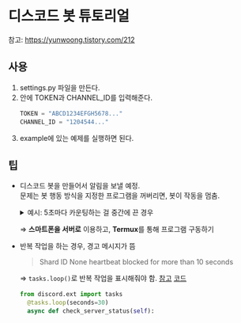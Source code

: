 # 디스코드 봇 튜토리얼

참고: https://yunwoong.tistory.com/212

## 사용
1. settings.py 파일을 만든다.
2. 안에 TOKEN과 CHANNEL_ID를 입력해준다.
    ```python
    TOKEN = "ABCD1234EFGH5678..."
    CHANNEL_ID = "1204544..."
    ```
3. example에 있는 예제를 실행하면 된다.

## 팁
- 디스코드 봇을 만들어서 알림을 보낼 예정.  
  문제는 봇 행동 방식을 지정한 프로그램을 꺼버리면, 봇이 작동을 멈춤.
  <details>
  <summary>예시: 5초마다 카운팅하는 걸 중간에 끈 경우</summary>

    ![background_run_result.gif](./examples/2_background_run_result.gif)
  </details>

  ⇒ **스마트폰을 서버로** 이용하고, **Termux**를 통해 프로그램 구동하기

- 반복 작업을 하는 경우, 경고 메시지가 뜸
  > Shard ID None heartbeat blocked for more than 10 seconds
  
  ⇒ `tasks.loop()`로 반복 작업을 표시해줘야 함.
  [참고](https://m.blog.naver.com/6116949/222045864545)
  [코드](https://github.com/shin6949/examplediscordbot/blob/previous/7_Repeated_Work.py)
  ```python
  from discord.ext import tasks
    @tasks.loop(seconds=30)
    async def check_server_status(self):
  ```
